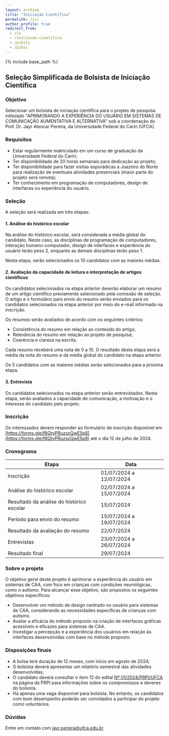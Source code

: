 ```yaml
---
layout: archive
title: "Iniciação Científica"
permalink: /ic/
author_profile: true
redirect_from:
  - /ic
  - /iniciacao-cientifica
  - /pibiti
  - /pibic
---
```


{% include base_path %}

## Seleção Simplificada de Bolsista de Iniciação Científica 

### Objetivo

Selecionar um bolsista de iniciação científica para o projeto de pesquisa intitulado "APRIMORANDO A EXPERIÊNCIA DO USUÁRIO EM SISTEMAS DE COMUNICAÇÃO AUMENTATIVA E ALTERNATIVA" sob a coordenação do Prof. Dr. Jayr Alencar Pereira, da Universidade Federal do Cariri (UFCA).

### Requisitos

- Estar regularmente matriculado em um curso de graduação da Universidade Federal do Cariri;
- Ter disponibilidade de 20 horas semanais para dedicação ao projeto;
- Ter disponibilidade para fazer visitas esporádicas a Juazeiro do Norte para realização de eventuais atividades presenciais (maior parte do projeto será remota);
- Ter conhecimento em programação de computadores, design de interfaces ou experiência do usuário.

### Seleção

A seleção será realizada em três etapas:

#### 1. Análise do histórico escolar

Na análise do histórico escolar, será considerada a média global do candidato. Neste caso, as disciplinas de programação de computadores, interação humano-computador, design de interfaces e experiência do usuário terão peso 2, enquanto as demais disciplinas terão peso 1.

Nesta etapa, serão selecionados os 10 candidatos com as maiores médias.

#### 2. Avaliação da capacidade de leitura e interpretação de artigos científicos

Os candidatos selecionados na etapa anterior deverão elaborar um resumo de um artigo científico previamente selecionado pela comissão de seleção. O artigo e o formulário para envio do resumo serão enviados para os candidatos selecionados na etapa anterior por meio do e-mail informado na inscrição.

Os resumos serão avaliados de acordo com os seguintes critérios:

- Consistência do resumo em relação ao conteúdo do artigo;
- Relevância do resumo em relação ao projeto de pesquisa;
- Coerência e clareza na escrita.

Cada resumo receberá uma nota de 0 a 10. O resultado desta etapa será a média da nota do resumo e da média global do candidato na etapa anterior.

Os 5 candidatos com as maiores médias serão selecionados para a próxima etapa.

#### 3. Entrevista

Os candidatos selecionados na etapa anterior serão entrevistados. Nesta etapa, serão avaliados a capacidade de comunicação, a motivação e o interesse do candidato pelo projeto.

### Inscrição

Os interessados devem responder ao formulário de inscrição disponível em [https://forms.gle/f8QtyPRuzsxQwE5p8](https://forms.gle/f8QtyPRuzsxQwE5p8) até o dia 12 de julho de 2024.

### Cronograma

| Etapa | Data           |
|-------|----------------|
| Inscrição | 01/07/2024 a 12/07/2024 |
| Análise do histórico escolar | 02/07/2024 a 15/07/2024 |
| Resultado da análise do histórico escolar | 15/07/2024 |
| Período para envio do resumo | 15/07/2024 a 19/07/2024 |
| Resultado da avaliação do resumo | 22/07/2024 |
| Entrevistas | 23/07/2024 a 26/07/2024 |
| Resultado final | 29/07/2024 |

### Sobre o projeto

O objetivo geral deste projeto é aprimorar a experiência do usuário em sistemas de CAA, com foco em crianças com condições neurológicas, como o autismo. Para alcançar esse objetivo, são propostos os seguintes objetivos específicos:

* Desenvolver um método de design centrado no usuário para sistemas de CAA, considerando as necessidades específicas de crianças com autismo.
* Avaliar a eficácia do método proposto na criação de interfaces gráficas acessíveis e eficazes para sistemas de CAA.
* Investigar a percepção e a experiência dos usuários em relação às interfaces desenvolvidas com base no método proposto.

### Disposições finais

- A bolsa terá duração de 12 meses, com início em agosto de 2024;
- O bolsista deverá apresentar um relatório semestral das atividades desenvolvidas;
- O candidato deverá consultar o item 12 do edital [Nº 01/2024/PRPI/UFCA](https://documentos.ufca.edu.br/wp-folder/wp-content/uploads/2024/02/PRPI.UFCA-Edital-01.2024-CHAMADA-PIICT-CNPq-FUNCAP-E-UFCA-22.02.2024.pdf) na página da PRPI para informações sobre os compromissos e deveres do bolsista.
- Há apenas uma vaga disponível para bolsista. No entanto, os candidatos com bom desempenho poderão ser convidados a participar do projeto como voluntários.

### Dúvidas

Entre em contato com jayr.pereira@ufca.edu.br
